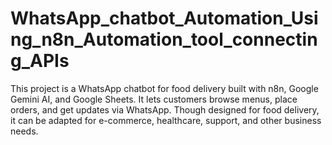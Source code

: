 # WhatsApp_chatbot_Automation_Using_n8n_Automation_tool_connecting_APIs
This project is a WhatsApp chatbot for food delivery built with n8n, Google Gemini AI, and Google Sheets. It lets customers browse menus, place orders, and get updates via WhatsApp. Though designed for food delivery, it can be adapted for e-commerce, healthcare, support, and other business needs.
